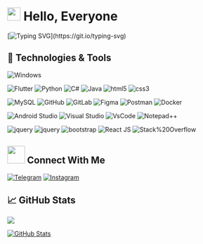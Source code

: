 <h1>
  <img src="https://emojis.slackmojis.com/emojis/images/1531849430/4246/blob-sunglasses.gif?1531849430" width="30"/>
  Hello, Everyone
</h1>

[![Typing SVG](https://readme-typing-svg.demolab.com?font=Fira+Code&pause=1000&color=0014FF&multiline=true&width=435&height=60&lines=Hi+there%2C+I'm+Rondi.;Mobile-Developer.)](https://git.io/typing-svg)

## 🔧 Technologies & Tools
<!-- OS -->
![Windows](https://img.shields.io/badge/OS-Windows-informational?style=flat&logo=windows&logoColor=white&color=009EFF)

<!-- Languages -->
![Flutter](https://img.shields.io/badge/Code-Flutter-informational?style=flat&logo=Flutter&logoColor=white&color=009EFF)
![Python](https://img.shields.io/badge/Code-Python-informational?style=flat&logo=python&logoColor=white&color=009EFF)
![C#](https://img.shields.io/badge/Code-C%23-informational?style=flat&logo=c-sharp&logoColor=white&color=009EFF)
![Java](https://img.shields.io/badge/Code-Java-informational?style=flat&logo=Java&logoColor=white&color=009EFF)
![html5](https://img.shields.io/badge/Code-html5-informational?style=flat&logo=html5&logoColor=white&color=009EFF)
![css3](https://img.shields.io/badge/Code-css3-informational?style=flat&logo=css3&logoColor=white&color=009EFF4)

<!-- Tools -->
![MySQL](https://img.shields.io/badge/Tools-MySQL-informational?style=flat&logo=mysql&logoColor=white&color=009EFF)
![GitHub](https://img.shields.io/badge/Tools-github-informational?style=flat&logo=github&logoColor=white&color=ff69b4x)
![GitLab](https://img.shields.io/badge/Tools-gitlab-informational?style=flat&logo=gitlab&logoColor=white&color=ff69b4x)
![Figma](https://img.shields.io/badge/Tools-Figma-informational?style=flat&logo=figma&logoColor=white&color=ff69b4x)
![Postman](https://img.shields.io/badge/Tools-Postman-informational?style=flat&logo=postman&logoColor=white&color=009EFF4)
![Docker](https://img.shields.io/badge/Tools-Docker-informational?style=flat&logo=docker&logoColor=white&color=009EFF)

<!-- IDEs -->
![Android Studio](https://img.shields.io/badge/IDE-Android%20Studio-informational?style=flat&logo=androidstudio&logoColor=white&color=009EFF)
![Visual Studio](https://img.shields.io/badge/IDE-Visual%20Studio-informational?style=flat&logo=visual-studio&logoColor=white&color=009EFF)
![VsCode](https://img.shields.io/badge/IDE-VsCode-informational?style=flat&logo=visual-studio-code&logoColor=white&color=009EFF)
![Notepad++](https://img.shields.io/badge/IDE-Notepad++-informational?style=flat&logo=notepad%2b%2b&logoColor=white&color=009EFF)

<!-- Frameworks -->
![jquery](https://img.shields.io/badge/Framework-Tailwind-informational?style=flat&logo=tailwindcss&logoColor=white&color=009EFF)
![jquery](https://img.shields.io/badge/Tools-jquery-informational?style=flat&logo=jquery&logoColor=white&color=ff69b4x)
![bootstrap](https://img.shields.io/badge/Tools-bootstrap-informational?style=flat&logo=bootstrap&logoColor=white&color=ff69b4x)
![React JS](https://img.shields.io/badge/Framework-React%20JS-informational?style=flat&logo=react&logoColor=white&color=009EFF)
![Stack%20Overflow](https://img.shields.io/badge/Tools-Stack%20Overflow-FE7A16?style=flat-square&logo=Stack-Overflow&logoColor=white")

## <img height="40" src="https://raw.githubusercontent.com/innng/innng/master/assets/kyubey.gif"/> Connect With Me
<!-- Contacts -->
[![Telegram](https://img.shields.io/badge/Telegram-2CA5E0?style=flat&logo=telegram&logoColor=white&color=229ED9)](https://t.me/marten07)
[![Instagram](https://img.shields.io/badge/Instagram-%23E4405F.svg?style=flat&logo=Instagram&logoColor=white&color=C13584)](https://www.instagram.com/rondimarten_00)


## &#x1f4c8; GitHub Stats
![](https://visitor-badge.glitch.me/badge?page_id=M1troll.M1troll&left_text=Visitors&right_color=%23ff69b4)

<a href="https://github.com/rondimarten07/rondimarten07">
  <img align="center" src="https://github-readme-stats.vercel.app/api?username=rondimarten07&show_icons=true&line_height=27&theme=radical" alt="GitHub Stats"/>
</a>

<!--
**rondimarten07/rondimarten07** is a ✨ _special_ ✨ repository because its `README.md` (this file) appears on your GitHub profile.

Here are some ideas to get you started:

- 🔭 I’m currently working on ...
- 🌱 I’m currently learning ...
- 👯 I’m looking to collaborate on ...
- 🤔 I’m looking for help with ...
- 💬 Ask me about ...
- 📫 How to reach me: ...
- 😄 Pronouns: ...
- ⚡ Fun fact: ...
-->
